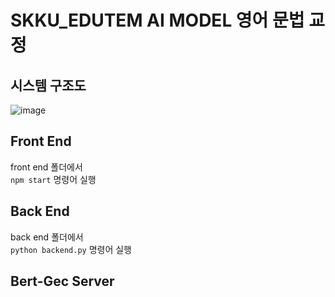 # SKKU_EDUTEM AI MODEL 영어 문법 교정

## 시스템 구조도
![image](https://user-images.githubusercontent.com/22341303/147368307-69979245-1998-4ca4-ac24-543fbc7b4370.png)

## Front End
front end 폴더에서 \
```npm start``` 명령어 실행

## Back End
back end 폴더에서\
```python backend.py``` 명령어 실행

## Bert-Gec Server
